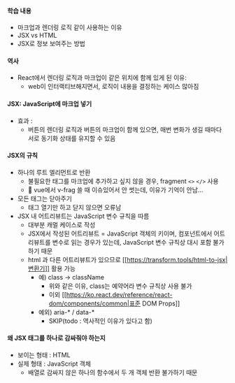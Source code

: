#### 학습 내용
- 마크업과 렌더링 로직 같이 사용하는 이유
- JSX vs HTML
- JSX로 정보 보여주는 방법

#### 역사
- React에서 렌더링 로직과 마크업이 같은 위치에 함께 있게 된 이유:
	- web이 인터랙티브해지면서, 로직이 내용을 결정하는 케이스 많아짐

#### JSX: JavaScript에 마크업 넣기
- 효과 : 
	- 버튼의 렌더링 로직과 버튼의 마크업이 함께 있으면, 매번 변화가 생길 때마다 서로 동기화 상태를 유지할 수 있음

#### JSX의 규칙
- 하나의 루트 엘리먼트로 반환
	- 불필요한 태그를 마크업에 추가하고 싶지 않을 경우, 
	  fragment `<>` `</>` 사용
	- 🤔 vue에서 v-frag 쓸 때 이슈있어서 안 썻는데, 이유가 기억이 안남... 
- 모든 태그는 닫아주기
	- 태그 열기만 하고 닫지 않으면 오류남
- JSX 내 어트리뷰트는 JavaScript 변수 규칙을 따름
	- 대부분 캐멀 케이스로 작성
	- JSX에서 작성된 어트리뷰트 = JavaScript 객체의 키이며,
	  컴포넌트에서 어트리뷰트를 변수로 읽는 경우가 있는데, 
	  JavaScript 변수 규칙상 대시 포함 불가하기 때문
	- html 과 다른 어트리뷰트가 있으므로 [[https://transform.tools/html-to-jsx|변환기]] 활용 가능
		- 예) class -> className
			- 위와 같은 이유, class는 예약어라 변수 규칙상 사용 불가
			- 이외 [[https://ko.react.dev/reference/react-dom/components/common|표준 DOM Props]]
		- 예외) aria-* / data-*
			- SKIP(todo : 역사적인 이유가 있다고 함)

#### 왜 JSX 태그를 하나로 감싸줘야 하는지
- 보이는 형태 : HTML
- 실제 형태 : JavaScript 객체
	- 배열로 감싸지 않은 하나의 함수에서 두 개 객체 반환 불가하기 때문
